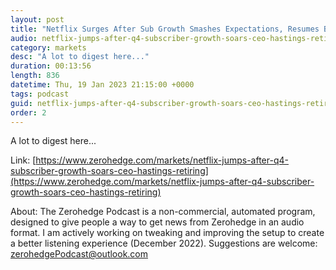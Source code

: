 ```yaml
---
layout: post
title: "Netflix Surges After Sub Growth Smashes Expectations, Resumes Buybacks, CEO Hastings Steps Down As CEO "
audio: netflix-jumps-after-q4-subscriber-growth-soars-ceo-hastings-retiring-0
category: markets
desc: "A lot to digest here..."
duration: 00:13:56
length: 836
datetime: Thu, 19 Jan 2023 21:15:00 +0000
tags: podcast
guid: netflix-jumps-after-q4-subscriber-growth-soars-ceo-hastings-retiring-0
order: 2
---
```

A lot to digest here...

Link: [https://www.zerohedge.com/markets/netflix-jumps-after-q4-subscriber-growth-soars-ceo-hastings-retiring](https://www.zerohedge.com/markets/netflix-jumps-after-q4-subscriber-growth-soars-ceo-hastings-retiring)

About: The Zerohedge Podcast is a non-commercial, automated program, designed to give people a way to get news from Zerohedge in an audio format.  I am actively working on tweaking and improving the setup to create a better listening experience (December 2022).  Suggestions are welcome: [zerohedgePodcast@outlook.com](mailto:zerohedgePodcast@outlook.com)